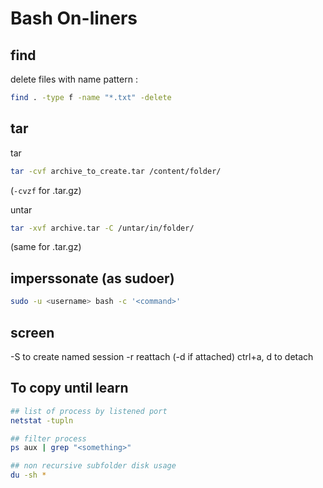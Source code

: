 # Bash On-liners


## find

delete files with name pattern :

```bash
find . -type f -name "*.txt" -delete
```

## tar

tar
```bash
tar -cvf archive_to_create.tar /content/folder/
```
(`-cvzf` for .tar.gz)


untar
```bash
tar -xvf archive.tar -C /untar/in/folder/
```
(same for .tar.gz)

## imperssonate (as sudoer)

```bash
sudo -u <username> bash -c '<command>'
```

## screen

-S to create named session
-r reattach (-d if attached)
ctrl+a, d to detach

## To copy until learn

```bash
## list of process by listened port
netstat -tupln

## filter process
ps aux | grep "<something>"

## non recursive subfolder disk usage
du -sh *
```
